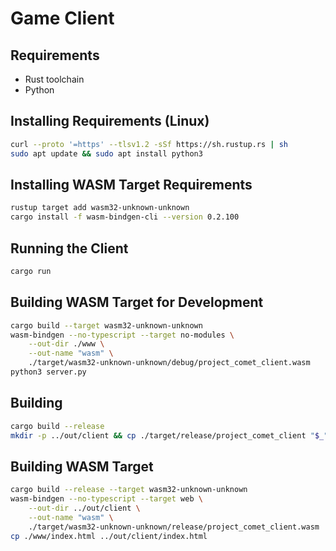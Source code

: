# Game Client

## Requirements
- Rust toolchain
- Python

## Installing Requirements (Linux)
```sh
curl --proto '=https' --tlsv1.2 -sSf https://sh.rustup.rs | sh
sudo apt update && sudo apt install python3
```

## Installing WASM Target Requirements
```sh
rustup target add wasm32-unknown-unknown
cargo install -f wasm-bindgen-cli --version 0.2.100
```

## Running the Client
```sh
cargo run
```

## Building WASM Target for Development
```sh
cargo build --target wasm32-unknown-unknown
wasm-bindgen --no-typescript --target no-modules \
    --out-dir ./www \
    --out-name "wasm" \
    ./target/wasm32-unknown-unknown/debug/project_comet_client.wasm
python3 server.py
```

## Building
```sh
cargo build --release
mkdir -p ../out/client && cp ./target/release/project_comet_client "$_"
```

## Building WASM Target
```sh
cargo build --release --target wasm32-unknown-unknown
wasm-bindgen --no-typescript --target web \
    --out-dir ../out/client \
    --out-name "wasm" \
    ./target/wasm32-unknown-unknown/release/project_comet_client.wasm
cp ./www/index.html ../out/client/index.html
```
